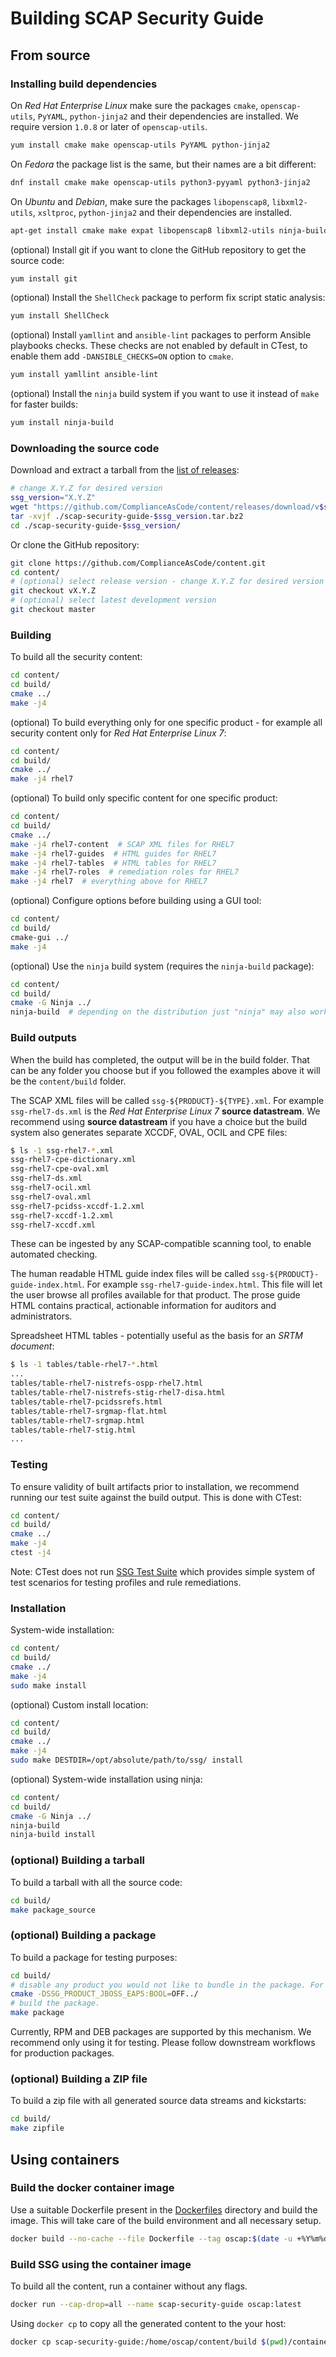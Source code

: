 # Building SCAP Security Guide

## From source

### Installing build dependencies

On *Red Hat Enterprise Linux* make sure the packages `cmake`, `openscap-utils`,
`PyYAML`, `python-jinja2` and their dependencies are installed. We require
version `1.0.8` or later of `openscap-utils`.

```bash
yum install cmake make openscap-utils PyYAML python-jinja2
```

On *Fedora* the package list is the same, but their names are a bit different:

```bash
dnf install cmake make openscap-utils python3-pyyaml python3-jinja2
```

On *Ubuntu* and *Debian*, make sure the packages `libopenscap8`,
`libxml2-utils`, `xsltproc`, `python-jinja2` and their dependencies are
installed.

```bash
apt-get install cmake make expat libopenscap8 libxml2-utils ninja-build python3-jinja2 python3-yaml xsltproc
```

(optional) Install git if you want to clone the GitHub repository to get the
source code:

```bash
yum install git
```

(optional) Install the `ShellCheck` package to perform fix script static analysis:

```bash
yum install ShellCheck
```

(optional) Install `yamllint` and `ansible-lint` packages to perform Ansible
playbooks checks. These checks are not enabled by default in CTest, to enable
them add `-DANSIBLE_CHECKS=ON` option to `cmake`.
```bash
yum install yamllint ansible-lint
```

(optional) Install the `ninja` build system if you want to use it instead of
`make` for faster builds:

```bash
yum install ninja-build
```

### Downloading the source code

Download and extract a tarball from the [list of releases](https://github.com/ComplianceAsCode/content/releases):

```bash
# change X.Y.Z for desired version
ssg_version="X.Y.Z"
wget "https://github.com/ComplianceAsCode/content/releases/download/v$ssg_version/scap-security-guide-$ssg_version.tar.bz2"
tar -xvjf ./scap-security-guide-$ssg_version.tar.bz2
cd ./scap-security-guide-$ssg_version/
```

Or clone the GitHub repository:

```bash
git clone https://github.com/ComplianceAsCode/content.git
cd content/
# (optional) select release version - change X.Y.Z for desired version
git checkout vX.Y.Z
# (optional) select latest development version
git checkout master
```

### Building

To build all the security content:

```bash
cd content/
cd build/
cmake ../
make -j4
```

(optional) To build everything only for one specific product - for example all
security content only for *Red Hat Enterprise Linux 7*:

```bash
cd content/
cd build/
cmake ../
make -j4 rhel7
```

(optional) To build only specific content for one specific product:

```bash
cd content/
cd build/
cmake ../
make -j4 rhel7-content  # SCAP XML files for RHEL7
make -j4 rhel7-guides  # HTML guides for RHEL7
make -j4 rhel7-tables  # HTML tables for RHEL7
make -j4 rhel7-roles  # remediation roles for RHEL7
make -j4 rhel7  # everything above for RHEL7
```

(optional) Configure options before building using a GUI tool:

```bash
cd content/
cd build/
cmake-gui ../
make -j4
```

(optional) Use the `ninja` build system (requires the `ninja-build` package):

```bash
cd content/
cd build/
cmake -G Ninja ../
ninja-build  # depending on the distribution just "ninja" may also work
```

### Build outputs

When the build has completed, the output will be in the build folder.
That can be any folder you choose but if you followed the examples above
it will be the `content/build` folder.

The SCAP XML files will be called `ssg-${PRODUCT}-${TYPE}.xml`. For example
`ssg-rhel7-ds.xml` is the *Red Hat Enterprise Linux 7* **source datastream**.
We recommend using **source datastream** if you have a choice but the build
system also generates separate XCCDF, OVAL, OCIL and CPE files:

```bash
$ ls -1 ssg-rhel7-*.xml
ssg-rhel7-cpe-dictionary.xml
ssg-rhel7-cpe-oval.xml
ssg-rhel7-ds.xml
ssg-rhel7-ocil.xml
ssg-rhel7-oval.xml
ssg-rhel7-pcidss-xccdf-1.2.xml
ssg-rhel7-xccdf-1.2.xml
ssg-rhel7-xccdf.xml
```

These can be ingested by any SCAP-compatible scanning tool, to enable automated
checking.

The human readable HTML guide index files will be called
`ssg-${PRODUCT}-guide-index.html`. For example `ssg-rhel7-guide-index.html`.
This file will let the user browse all profiles available for that product.
The prose guide HTML contains practical, actionable information for auditors
and administrators.

Spreadsheet HTML tables - potentially useful as the basis for an
*SRTM document*:

```bash
$ ls -1 tables/table-rhel7-*.html
...
tables/table-rhel7-nistrefs-ospp-rhel7.html
tables/table-rhel7-nistrefs-stig-rhel7-disa.html
tables/table-rhel7-pcidssrefs.html
tables/table-rhel7-srgmap-flat.html
tables/table-rhel7-srgmap.html
tables/table-rhel7-stig.html
...
```

### Testing

To ensure validity of built artifacts prior to installation, we recommend
running our test suite against the build output. This is done with CTest:

```bash
cd content/
cd build/
cmake ../
make -j4
ctest -j4
```

Note: CTest does not run [SSG Test Suite](tests/README.md) which provides simple system of test scenarios for testing profiles and rule remediations.

### Installation

System-wide installation:

```bash
cd content/
cd build/
cmake ../
make -j4
sudo make install
```

(optional) Custom install location:

```bash
cd content/
cd build/
cmake ../
make -j4
sudo make DESTDIR=/opt/absolute/path/to/ssg/ install
```

(optional) System-wide installation using ninja:

```bash
cd content/
cd build/
cmake -G Ninja ../
ninja-build
ninja-build install
```

### (optional) Building a tarball

To build a tarball with all the source code:

```bash
cd build/
make package_source
```

### (optional) Building a package

To build a package for testing purposes:

```bash
cd build/
# disable any product you would not like to bundle in the package. For example:
cmake -DSSG_PRODUCT_JBOSS_EAP5:BOOL=OFF../
# build the package.
make package
```

Currently, RPM and DEB packages are supported by this mechanism. We recommend
only using it for testing. Please follow downstream workflows for production
packages.

### (optional) Building a ZIP file

To build a zip file with all generated source data streams and kickstarts:

```bash
cd build/
make zipfile
```

## Using containers

### Build the docker container image

Use a suitable Dockerfile present in the [Dockerfiles](Dockerfiles)
directory and build the image.
This will take care of the build environment and all necessary setup.

```bash
docker build --no-cache --file Dockerfile --tag oscap:$(date -u +%Y%m%d%H%M) --tag oscap:latest .
```

### Build SSG using the container image

To build all the content, run a container without any flags.

```bash
docker run --cap-drop=all --name scap-security-guide oscap:latest
```

Using `docker cp` to copy all the generated content to the your host:

```bash
docker cp scap-security-guide:/home/oscap/content/build $(pwd)/container_build
```
